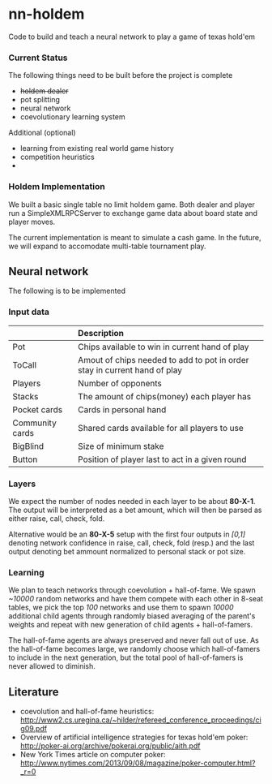 # nn-holdem
Code to build and teach a neural network to play a game of texas hold'em

### Current Status
The following things need to be built before the project is complete

* ~~holdem dealer~~
* pot splitting
* neural network
* coevolutionary learning system

Additional (optional)

* learning from existing real world game history
* competition heuristics
*

### Holdem Implementation

We built a basic single table no limit holdem game. Both dealer and player run a SimpleXMLRPCServer to exchange game data about board state and player moves.

The current implementation is meant to simulate a cash game. In the future, we will expand to accomodate multi-table tournament play.

## Neural network

The following is to be implemented

### Input data

|                 | Description |
| :---------------| :-----------|
| Pot             | Chips available to win in current hand of play |
| ToCall          | Amout of chips needed to add to pot in order stay in current hand of play |
| Players         | Number of opponents |
| Stacks          | The amount of chips(money) each player has |
| Pocket cards    | Cards in personal hand |
| Community cards | Shared cards available for all players to use |
| BigBlind        | Size of minimum stake |
| Button          | Position of player last to act in a given round |

### Layers

We expect the number of nodes needed in each layer to be about **80-X-1**. The output will be interpreted as a bet amount, which will then be parsed as either raise, call, check, fold.

Alternative would be an **80-X-5** setup with the first four outputs in *[0,1]* denoting network confidence in raise, call, check, fold (resp.) and the last output denoting bet ammount normalized to personal stack or pot size.

### Learning

We plan to teach networks through coevolution + hall-of-fame. We spawn *~10000* random networks and have them compete with each other in 8-seat tables, we pick the top *100* networks and use them to spawn *10000* additional child agents through randomly biased averaging of the parent's weights and repeat with new generation of child agents + hall-of-famers.

The hall-of-fame agents are always preserved and never fall out of use. As the hall-of-fame becomes large, we randomly choose which hall-of-famers to include in the next generation, but the total pool of hall-of-famers is never allowed to diminish.

## Literature
* coevolution and hall-of-fame heuristics:
http://www2.cs.uregina.ca/~hilder/refereed_conference_proceedings/cig09.pdf
* Overview of artificial intelligence strategies for texas hold'em poker: http://poker-ai.org/archive/pokerai.org/public/aith.pdf
* New York Times article on computer poker: http://www.nytimes.com/2013/09/08/magazine/poker-computer.html?_r=0
